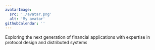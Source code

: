 ```yaml
---
avatarImage:
  src: './avatar.png'
  alt: 'My avatar'
githubCalendar: ''
---
```


Exploring the next generation of financial applications with expertise in protocol design and distributed systems
